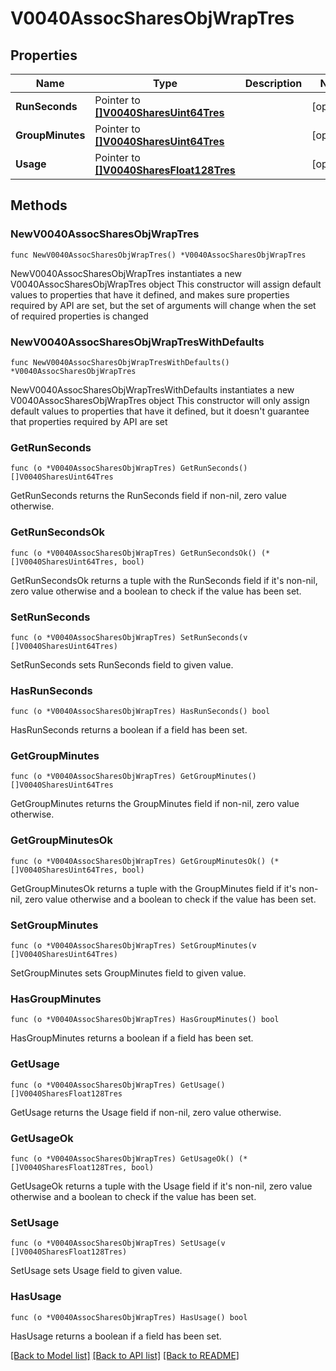 # V0040AssocSharesObjWrapTres

## Properties

Name | Type | Description | Notes
------------ | ------------- | ------------- | -------------
**RunSeconds** | Pointer to [**[]V0040SharesUint64Tres**](V0040SharesUint64Tres.md) |  | [optional] 
**GroupMinutes** | Pointer to [**[]V0040SharesUint64Tres**](V0040SharesUint64Tres.md) |  | [optional] 
**Usage** | Pointer to [**[]V0040SharesFloat128Tres**](V0040SharesFloat128Tres.md) |  | [optional] 

## Methods

### NewV0040AssocSharesObjWrapTres

`func NewV0040AssocSharesObjWrapTres() *V0040AssocSharesObjWrapTres`

NewV0040AssocSharesObjWrapTres instantiates a new V0040AssocSharesObjWrapTres object
This constructor will assign default values to properties that have it defined,
and makes sure properties required by API are set, but the set of arguments
will change when the set of required properties is changed

### NewV0040AssocSharesObjWrapTresWithDefaults

`func NewV0040AssocSharesObjWrapTresWithDefaults() *V0040AssocSharesObjWrapTres`

NewV0040AssocSharesObjWrapTresWithDefaults instantiates a new V0040AssocSharesObjWrapTres object
This constructor will only assign default values to properties that have it defined,
but it doesn't guarantee that properties required by API are set

### GetRunSeconds

`func (o *V0040AssocSharesObjWrapTres) GetRunSeconds() []V0040SharesUint64Tres`

GetRunSeconds returns the RunSeconds field if non-nil, zero value otherwise.

### GetRunSecondsOk

`func (o *V0040AssocSharesObjWrapTres) GetRunSecondsOk() (*[]V0040SharesUint64Tres, bool)`

GetRunSecondsOk returns a tuple with the RunSeconds field if it's non-nil, zero value otherwise
and a boolean to check if the value has been set.

### SetRunSeconds

`func (o *V0040AssocSharesObjWrapTres) SetRunSeconds(v []V0040SharesUint64Tres)`

SetRunSeconds sets RunSeconds field to given value.

### HasRunSeconds

`func (o *V0040AssocSharesObjWrapTres) HasRunSeconds() bool`

HasRunSeconds returns a boolean if a field has been set.

### GetGroupMinutes

`func (o *V0040AssocSharesObjWrapTres) GetGroupMinutes() []V0040SharesUint64Tres`

GetGroupMinutes returns the GroupMinutes field if non-nil, zero value otherwise.

### GetGroupMinutesOk

`func (o *V0040AssocSharesObjWrapTres) GetGroupMinutesOk() (*[]V0040SharesUint64Tres, bool)`

GetGroupMinutesOk returns a tuple with the GroupMinutes field if it's non-nil, zero value otherwise
and a boolean to check if the value has been set.

### SetGroupMinutes

`func (o *V0040AssocSharesObjWrapTres) SetGroupMinutes(v []V0040SharesUint64Tres)`

SetGroupMinutes sets GroupMinutes field to given value.

### HasGroupMinutes

`func (o *V0040AssocSharesObjWrapTres) HasGroupMinutes() bool`

HasGroupMinutes returns a boolean if a field has been set.

### GetUsage

`func (o *V0040AssocSharesObjWrapTres) GetUsage() []V0040SharesFloat128Tres`

GetUsage returns the Usage field if non-nil, zero value otherwise.

### GetUsageOk

`func (o *V0040AssocSharesObjWrapTres) GetUsageOk() (*[]V0040SharesFloat128Tres, bool)`

GetUsageOk returns a tuple with the Usage field if it's non-nil, zero value otherwise
and a boolean to check if the value has been set.

### SetUsage

`func (o *V0040AssocSharesObjWrapTres) SetUsage(v []V0040SharesFloat128Tres)`

SetUsage sets Usage field to given value.

### HasUsage

`func (o *V0040AssocSharesObjWrapTres) HasUsage() bool`

HasUsage returns a boolean if a field has been set.


[[Back to Model list]](../README.md#documentation-for-models) [[Back to API list]](../README.md#documentation-for-api-endpoints) [[Back to README]](../README.md)


